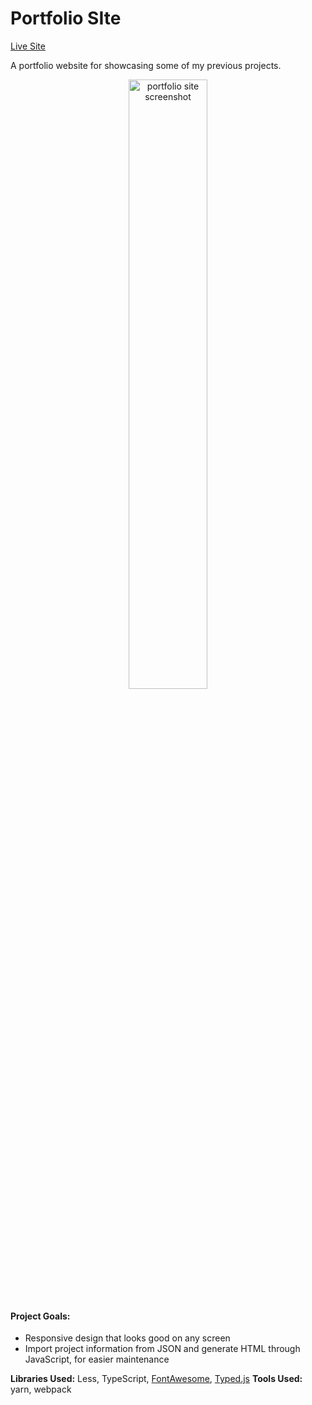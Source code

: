 
# Portfolio SIte
[Live Site](https://jessypeck.netlify.com/)

A portfolio website for showcasing some of my previous projects.

<p align="center">
<img src="https://jessypeck.netlify.com/dist/images/portfolio.png" alt="portfolio site screenshot" width="50%"/>
</p>

#### Project Goals:
- Responsive design that looks good on any screen
- Import project information from JSON and generate HTML through JavaScript, for easier maintenance

__Libraries Used:__ Less, TypeScript, [FontAwesome](https://fontawesome.com/), [Typed.js](https://github.com/mattboldt/typed.js/)
__Tools Used:__ yarn, webpack